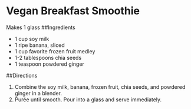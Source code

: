 # Vegan Breakfast Smoothie

Makes 1 glass
##Ingredients
* 1 cup soy milk
* 1 ripe banana, sliced
* 1 cup favorite frozen fruit medley
* 1-2 tablespoons chia seeds
* 1 teaspoon powdered ginger

##Directions
1. Combine the soy milk, banana, frozen fruit, chia seeds, and powdered ginger in a blender.
1. Purée until smooth. Pour into a glass and serve immediately.